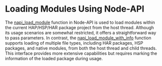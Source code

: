 # Loading Modules Using Node-API

The [napi_load_module](../napi/use-napi-load-module.md) function in Node-API is used to load modules within the current HAP/HSP/HAR package project from the host thread. Although its usage scenarios are somewhat restricted, it offers a straightforward way to pass parameters. In contrast, the [napi_load_module_with_info](../napi/use-napi-load-module-with-info.md) function supports loading of multiple file types, including HAR packages, HSP packages, and native modules, from both the host thread and child threads. This interface provides more extensive capabilities but requires marking the information of the loaded package during usage.
